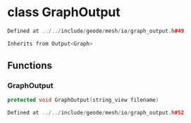 # class GraphOutput

```cpp
Defined at ../../include/geode/mesh/io/graph_output.h#49
```

```cpp
Inherits from Output<Graph>
```



## Functions

### GraphOutput

```cpp
protected void GraphOutput(string_view filename)
```

```cpp
Defined at ../../include/geode/mesh/io/graph_output.h#52
```



